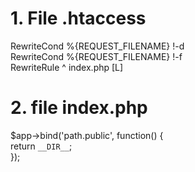 # 1. File .htaccess
RewriteCond %{REQUEST_FILENAME} !-d  
RewriteCond %{REQUEST_FILENAME} !-f  
RewriteRule ^ index.php [L]

# 2. file index.php 
$app->bind('path.public', function() {  
    return `__DIR__`;  
});
